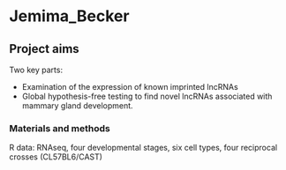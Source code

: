 # Jemima_Becker

## Project aims
Two key parts:
- Examination of the expression of known imprinted lncRNAs
- Global hypothesis-free testing to find novel lncRNAs associated with mammary gland development.

### Materials and methods
R
data: RNAseq, four developmental stages, six cell types, four reciprocal crosses (CL57BL6/CAST)
